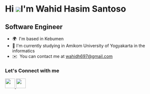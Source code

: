 Hi ![](https://user-images.githubusercontent.com/18350557/176309783-0785949b-9127-417c-8b55-ab5a4333674e.gif)I'm Wahid Hasim Santoso
===========================================================================================================================================

Software Engineer
-----------------

* 🌍  I'm based in Kebumen
* 🏫  I'm currently studying in Amikom University of Yogyakarta in the informatics
* ✉️  You can contact me at [wahidh697@gmail.com](mailto:wahidh697@gmail.com)


### Let's Connect with me 

<p align="left"> <a href="https://www.github.com/Hazz-i" target="_blank" rel="noreferrer"> <picture> <source media="(prefers-color-scheme: dark)" srcset="https://raw.githubusercontent.com/danielcranney/readme-generator/main/public/icons/socials/github-dark.svg" /> <source media="(prefers-color-scheme: light)" srcset="https://raw.githubusercontent.com/danielcranney/readme-generator/main/public/icons/socials/github.svg" /> <img src="https://raw.githubusercontent.com/danielcranney/readme-generator/main/public/icons/socials/github.svg" width="32" height="32" /> </picture> </a> <a href="https://www.linkedin.com/in/wahid-hasim-santoso-9307b8287" target="_blank" rel="noreferrer"> <picture> <source media="(prefers-color-scheme: dark)" srcset="https://raw.githubusercontent.com/danielcranney/readme-generator/main/public/icons/socials/linkedin-dark.svg" /> <source media="(prefers-color-scheme: light)" srcset="https://raw.githubusercontent.com/danielcranney/readme-generator/main/public/icons/socials/linkedin.svg" /> <img src="https://raw.githubusercontent.com/danielcranney/readme-generator/main/public/icons/socials/linkedin.svg" width="32" height="32" /> </picture> </a></p>

